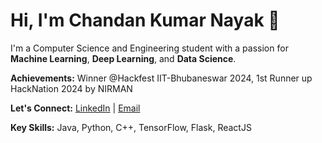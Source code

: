 
# Hi, I'm Chandan Kumar Nayak 👋

I'm a Computer Science and Engineering student with a passion for **Machine Learning**, **Deep Learning**, and **Data Science**.


**Achievements:** Winner @Hackfest IIT-Bhubaneswar 2024, 1st Runner up HackNation 2024 by NIRMAN

**Let's Connect:** [LinkedIn](https://www.linkedin.com/in/chandan-kumar-nayak-503485232/) | [Email](mailto:kumarr.chandannn@gmail.com)

**Key Skills:** Java, Python, C++, TensorFlow, Flask, ReactJS
